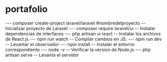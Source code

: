 # portafolio
--- composer create-project laravel/laravel #nombredelproyecto -- Inicializar proyecto de Laravel
--- composer require laravel/ui -- Instalar dependencias de interfaces
--- php artisan ui react -- Instalar los archivos de React.js
--- npm run watch -- Compilar cambios en JS.
--- npm run dev   -- Levantar el observador
--- npm install   -- Instalar el entorno correspondiente
--- node -v       -- Verificar la version de Node.js
--- php artisan serve -- Levanta el servidor